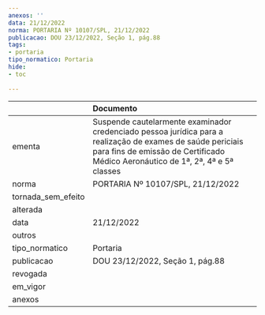 ```yaml
---
anexos: ''
data: 21/12/2022
norma: PORTARIA Nº 10107/SPL, 21/12/2022
publicacao: DOU 23/12/2022, Seção 1, pág.88
tags:
- portaria
tipo_normatico: Portaria
hide: 
- toc 
 
---
```


|                    | Documento                                                                                                                                                                                      |
|:-------------------|:-----------------------------------------------------------------------------------------------------------------------------------------------------------------------------------------------|
| ementa             | Suspende cautelarmente examinador credenciado pessoa jurídica para a realização de exames de saúde periciais para fins de emissão de Certificado Médico Aeronáutico de 1ª, 2ª, 4ª e 5ª classes |
| norma              | PORTARIA Nº 10107/SPL, 21/12/2022                                                                                                                                                              |
| tornada_sem_efeito |                                                                                                                                                                                                |
| alterada           |                                                                                                                                                                                                |
| data               | 21/12/2022                                                                                                                                                                                     |
| outros             |                                                                                                                                                                                                |
| tipo_normatico     | Portaria                                                                                                                                                                                       |
| publicacao         | DOU 23/12/2022, Seção 1, pág.88                                                                                                                                                                |
| revogada           |                                                                                                                                                                                                |
| em_vigor           |                                                                                                                                                                                                |
| anexos             |                                                                                                                                                                                                |